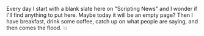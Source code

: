 Every day I start with a blank slate here on "Scripting News" and I wonder if I'll find anything to put here. Maybe today it will be an empty page? Then I have breakfast, drink some coffee, catch up on what people are saying, and then comes the flood. :boom:
